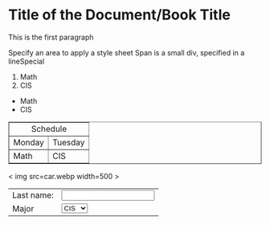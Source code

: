 <html lang=en>
<head>
<title>My page</title>
<style>
table{border-collapse:collapse}
 div{color.blue}
</style>
<script src=prog1.js></script>
</head>
<body style="margin:5px 5px 5px 5px">
<h1>Title of the Document/Book Title</h1>
<p>This is the first paragraph</p
<div>Specify an area to apply a style sheet</div>
Span is a small div, specified in a line<span id=s1>Special</span>
<ol>
	<li> Math </li>
	<li> CIS </li>
</ol>
<ul>
	<li> Math </li>
	<li> CIS </li></ul>
<table border=1 align=center width=500 cellspacing=10 cellpadding=10>
	<tr height 50 valign=top align=center>
		<td colspan=2>Schedule</td>
	<tr>
		<td>Monday</td>
		<td>Tuesday</td>
	</tr>
	<tr>
		<td>Math</td>
		<td>CIS</td>
	</tr>
</table>
< img src=car.webp width=500 >
<form >
<table><tr>
<td>Last name:</td>
<td><input name=last name></td>
<tr><td>Major</td>
<td>
	<select name=major>
		<option value=1>CIS</option>
		<option value=2>Math</option>
	</select>
</td></tr>
</table>
</form>
</body>
</html>
